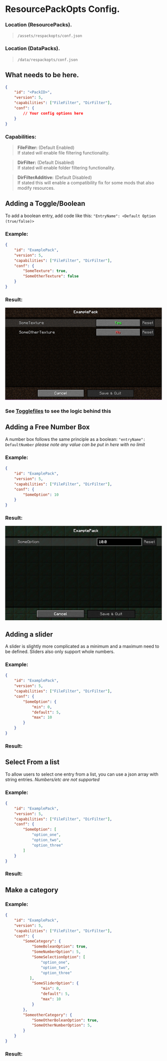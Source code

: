 # ResourcePackOpts Config.

### Location (ResourcePacks).
> `/assets/respackopts/conf.json`

### Location (DataPacks).
> `/data/respackopts/conf.json`

## What needs to be here.
```json
{
    "id": "<PackID>",
    "version": 5,
    "capabilities": ["FileFilter", "DirFilter"],
    "conf": {
        // Your config options here
    }
}
```

### Capabilities:

> **FileFilter:** (Default Enabled) <br> If stated will enable file filtering functionality.

> **DirFilter:** (Default Disabled) <br> If stated will enable folder filtering functionality.

> **DirFilterAdditive:** (Default Disabled) <br> If stated this will enable a compatibility fix for some mods that also modify resources.

## Adding a Toggle/Boolean

To add a boolean entry, add code like this: `"EntryName": <Default Option (true/false)>` 

### Example:
```json
{
    "id": "ExamplePack",
    "version": 5,
    "capabilities": ["FileFilter", "DirFilter"],
    "conf": {
        "SomeTexture": true,
        "SomeOtherTexture": false
    }
}
```
### Result:
![configExampleBolean](./img/ExamplePackBoolean.PNG?raw=true "ConfigExampleBolean")

### See [Togglefiles](./ToggleFiles.md) to see the logic behind this

## Adding a Free Number Box
A number box follows the same principle as a boolean: `"entryName": DefaultNumber`
*please note any value can be put in here with no limit*

### Example:
```json
{
    "id": "ExamplePack",
    "version": 5,
    "capabilities": ["FileFilter", "DirFilter"],
    "conf": {
        "SomeOption": 10
    }
}
```
### Result:
![configExampleNumber](./img/ExamplePackNumber.PNG?raw=true "ConfigExampleNumber")

## Adding a slider
A slider is slightly more complicated as a minimum and a maximum need to be defined. Sliders also only support whole numbers.

### Example:
```json
{
    "id": "ExamplePack",
    "version": 5,
    "capabilities": ["FileFilter", "DirFilter"],
    "conf": {
        "SomeOption": {
            "min": 0,
            "default": 5,
            "max": 10
        }
    }
}
```
### Result:


## Select From a list
To allow users to select one entry from a list, you can use a json array with string entries. *Numbers/etc are not supported*

### Example:
```json
{
    "id": "ExamplePack",
    "version": 5,
    "capabilities": ["FileFilter", "DirFilter"],
    "conf": {
        "SomeOption": [
            "option_one",
            "option_two",
            "option_three"
        ]
    }
}
```
### Result:


## Make a category

### Example:
```json
{
    "id": "ExamplePack",
    "version": 5,
    "capabilities": ["FileFilter", "DirFilter"],
    "conf": {
        "SomeCategory": {
            "SomeBoleanOption": true,
            "SomeNumberOption": 5,
            "SomeSelectionOption": [
                "option_one",
                "option_two",
                "option_three"
           ],
            "SomeSliderOption": {
                "min": 0,
                "default": 5,
                "max": 10
            }
        },
        "SomeotherCategory": {
            "SomeOtherBoleanOption": true,
            "SomeOtherNumberOption": 5,
        }
    }
}
```
### Result:
